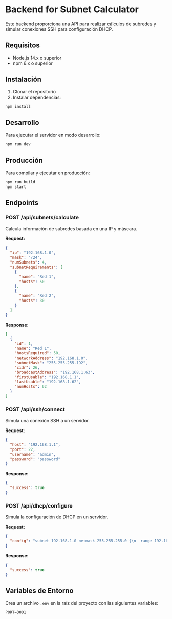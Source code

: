 # Backend for Subnet Calculator

Este backend proporciona una API para realizar cálculos de subredes y simular conexiones SSH para configuración DHCP.

## Requisitos

- Node.js 14.x o superior
- npm 6.x o superior

## Instalación

1. Clonar el repositorio
2. Instalar dependencias:
```bash
npm install
```

## Desarrollo

Para ejecutar el servidor en modo desarrollo:
```bash
npm run dev
```

## Producción

Para compilar y ejecutar en producción:
```bash
npm run build
npm start
```

## Endpoints

### POST /api/subnets/calculate

Calcula información de subredes basada en una IP y máscara.

**Request:**
```json
{
  "ip": "192.168.1.0",
  "mask": "/24",
  "numSubnets": 4,
  "subnetRequirements": [
    {
      "name": "Red 1",
      "hosts": 50
    },
    {
      "name": "Red 2",
      "hosts": 30
    }
  ]
}
```

**Response:**
```json
[
  {
    "id": 1,
    "name": "Red 1",
    "hostsRequired": 50,
    "networkAddress": "192.168.1.0",
    "subnetMask": "255.255.255.192",
    "cidr": 26,
    "broadcastAddress": "192.168.1.63",
    "firstUsable": "192.168.1.1",
    "lastUsable": "192.168.1.62",
    "numHosts": 62
  }
]
```

### POST /api/ssh/connect

Simula una conexión SSH a un servidor.

**Request:**
```json
{
  "host": "192.168.1.1",
  "port": 22,
  "username": "admin",
  "password": "password"
}
```

**Response:**
```json
{
  "success": true
}
```

### POST /api/dhcp/configure

Simula la configuración de DHCP en un servidor.

**Request:**
```json
{
  "config": "subnet 192.168.1.0 netmask 255.255.255.0 {\n  range 192.168.1.10 192.168.1.50;\n}"
}
```

**Response:**
```json
{
  "success": true
}
```

## Variables de Entorno

Crea un archivo `.env` en la raíz del proyecto con las siguientes variables:

```
PORT=3001
``` 